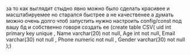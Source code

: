 за то как выглядит стыдно явно можно было сделать красивее и масштабируемее 
но старался быстрее а не качественее а думать можно очень долго 
чтоб запустить нужно настроить config/const под вашу бд и собственно говоря создать ее 
(create table CSV(
                      uid int  primary key unique ,
                      Name varchar(20) not null,
                      Age int not null,
                      Email varchar(30) not null ,
                      Phone numeric not null ,
                      Gender varchar(30) not null
);)

